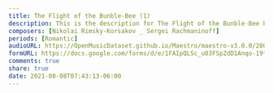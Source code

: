 ```yaml
---
title: The Flight of the Bunble-Bee (1)
description: This is the description for The Flight of the Bunble-Bee by Nikolai Rimsky-Korsakov _ Sergei Rachmaninoff
composers: [Nikolai Rimsky-Korsakov _ Sergei Rachmaninoff]
periods: [Romantic]
audioURL: https://OpenMusicDataset.github.io/Maestro/maestro-v3.0.0/2008/MIDI-Unprocessed_08_R1_2008_01-05_ORIG_MID--AUDIO_08_R1_2008_wav--5.midi
formURL: https://docs.google.com/forms/d/e/1FAIpQLSc_u03FSpZdD1Anqo-19t4YObjmpVmNrOxWM0HAj0-sTRUXag/viewform
comments: true
share: true
date: 2021-08-08T07:43:13-06:00
---
```

